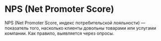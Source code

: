 # NPS (Net Promoter Score)

NPS (Net Promoter Score, индекс потребительской лояльности) — показатель того, насколько клиенты довольны товарами или услугами компании. Как правило, выявляется через опросы. 
